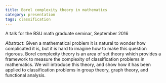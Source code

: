 ```yaml
---
title: Borel complexity theory in mathematics
category: presentation
tags: classification
---
```

A talk for the BSU math graduate seminar, September 2016<!--more-->

*Abstract*: Given a mathematical problem it is natural to wonder how complicated it is, but it is hard to imagine how to make this question rigorous. Borel complexity theory is an area of set theory which provides a framework to measure the complexity of classification problems in mathematics. We will introduce this theory, and show how it has been applied to classification problems in group theory, graph theory, and functional analysis.
